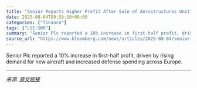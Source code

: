 ```yaml
---
title: "Senior Reports Higher Profit After Sale of Aerostructures Unit"
date: 2025-08-04T09:59:10+08:00
categories: ["finance"]
tags: ["LSE:SNR"]
summary: "Senior Plc reported a 10% increase in first-half profit, driven by rising demand for new aircraft and increased defense spending across Europe."
source_url: "https://www.bloomberg.com/news/articles/2025-08-04/senior-reports-higher-profit-after-sale-of-aerostructures-unit"
---
```


Senior Plc reported a 10% increase in first-half profit, driven by rising demand for new aircraft and increased defense spending across Europe.

---

*来源: [原文链接](https://www.bloomberg.com/news/articles/2025-08-04/senior-reports-higher-profit-after-sale-of-aerostructures-unit)*
